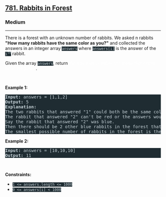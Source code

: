 <h2><a href="https://leetcode.com/problems/rabbits-in-forest/">781. Rabbits in Forest</a></h2><h3>Medium</h3><hr><div><p>There is a forest with an unknown number of rabbits. We asked n rabbits <strong>"How many rabbits have the same color as you?"</strong> and collected the answers in an integer array <code style="background-color: rgb(31, 44, 50) !important; color: rgb(200, 212, 217) !important;">answers</code> where <code style="background-color: rgb(31, 44, 50) !important; color: rgb(200, 212, 217) !important;">answers[i]</code> is the answer of the <code style="background-color: rgb(31, 44, 50) !important; color: rgb(200, 212, 217) !important;">i<sup>th</sup></code> rabbit.</p>

<p>Given the array <code style="background-color: rgb(31, 44, 50) !important; color: rgb(200, 212, 217) !important;">answers</code>, return <em style="color: rgb(255, 255, 255) !important;">the minimum number of rabbits that could be in the forest</em>.</p>

<p>&nbsp;</p>
<p><strong>Example 1:</strong></p>

<pre style="background-color: rgb(31, 44, 50) !important; color: rgb(200, 212, 218) !important;"><strong>Input:</strong> answers = [1,1,2]
<strong>Output:</strong> 5
<strong>Explanation:</strong>
The two rabbits that answered "1" could both be the same color, say red.
The rabbit that answered "2" can't be red or the answers would be inconsistent.
Say the rabbit that answered "2" was blue.
Then there should be 2 other blue rabbits in the forest that didn't answer into the array.
The smallest possible number of rabbits in the forest is therefore 5: 3 that answered plus 2 that didn't.
</pre>

<p><strong>Example 2:</strong></p>

<pre style="background-color: rgb(31, 44, 50) !important; color: rgb(200, 212, 218) !important;"><strong>Input:</strong> answers = [10,10,10]
<strong>Output:</strong> 11
</pre>

<p>&nbsp;</p>
<p><strong>Constraints:</strong></p>

<ul>
	<li><code style="background-color: rgb(31, 44, 50) !important; color: rgb(200, 212, 217) !important;">1 &lt;= answers.length &lt;= 1000</code></li>
	<li><code style="background-color: rgb(31, 44, 50) !important; color: rgb(200, 212, 217) !important;">0 &lt;= answers[i] &lt; 1000</code></li>
</ul>
</div>